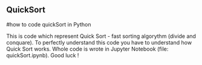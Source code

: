 ## QuickSort
#how to code quickSort in Python 


This is code which represent Quick Sort - fast sorting algorythm (divide and conquare). To perfectly understand this code 
you have to understand how Quick Sort works.
Whole code is wrote in Jupyter Notebook (file: quickSort.ipynb).
Good luck !
